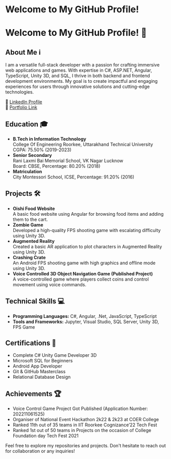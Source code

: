 # Welcome to My GitHub Profile!
# Welcome to My GitHub Profile! 👋

## About Me ℹ️
I am a versatile full-stack developer with a passion for crafting immersive web applications and games. With expertise in C#, ASP.NET, Angular, TypeScript, Unity 3D, and SQL, I thrive in both backend and frontend development environments. My goal is to create impactful and engaging experiences for users through innovative solutions and cutting-edge technologies.

🔗 [LinkedIn Profile](https://www.linkedin.com/in/vishal-tomar-90ba2a1a8/)  
🔗 [Portfolio Link](https://vishal1711tomar.github.io/Vishal-Tomar-Portfolio/)

## Education 🎓
- **B.Tech in Information Technology**  
  College Of Engineering Roorkee, Uttarakhand Technical University  
  CGPA: 75.50% (2019-2023)
- **Senior Secondary**  
  Rani Laxmi Bai Memorial School, VK Nagar Lucknow  
  Board: CBSE, Percentage: 80.20% (2018)
- **Matriculation**  
  City Montessori School, ICSE, Percentage: 91.20% (2016)

## Projects 🛠️
- **Oishi Food Website**  
  A basic food website using Angular for browsing food items and adding them to the cart.
- **Zombie Game**  
  Developed a high-quality FPS shooting game with escalating difficulty using Unity 3D.
- **Augmented Reality**  
  Created a basic AR application to plot characters in Augmented Reality using Unity 3D.
- **Crashing Crate**  
  An Android FPS shooting game with high graphics and offline mode using Unity 3D.
- **Voice Controlled 3D Object Navigation Game (Published Project)**  
  A voice-controlled game where players collect coins and control movement using voice commands.

## Technical Skills 💻
- **Programming Languages:** C#, Angular, .Net, JavaScript, TypeScript
- **Tools and Frameworks:** Jupyter, Visual Studio, SQL Server, Unity 3D, FPS Game

## Certifications 🏅
- Complete C# Unity Game Developer 3D
- Microsoft SQL for Beginners
- Android App Developer
- Git & GitHub Masterclass
- Relational Database Design

## Achievements 🏆
- Voice Control Game Project Got Published (Application Number: 202211061525)
- Organiser of National Event Hackathon 2k22 & 2k23 at COER College
- Ranked 11th out of 35 teams in IIT Roorkee Cognizance’22 Tech Fest
- Ranked 1st out of 50 teams in Projects on the occasion of College Foundation day Tech Fest 2021

Feel free to explore my repositories and projects. Don't hesitate to reach out for collaboration or any inquiries!



